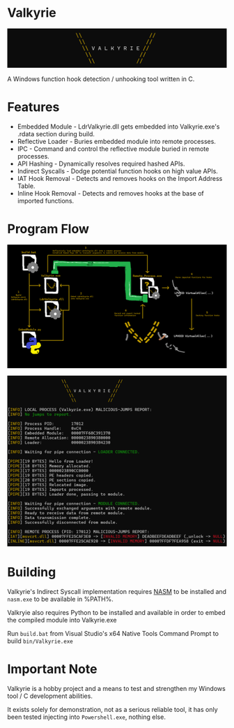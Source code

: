 # Valkyrie
![](images/banner.png)

A Windows function hook detection / unhooking tool written in C.

# Features

* Embedded Module     - LdrValkyrie.dll gets embedded into Valkyrie.exe's .rdata section during build.
* Reflective Loader   - Buries embedded module into remote processes.
* IPC                 - Command and control the reflective module buried in remote processes.
* API Hashing         - Dynamically resolves required hashed APIs.
* Indirect Syscalls   - Dodge potential function hooks on high value APIs.
* IAT Hook Removal    - Detects and removes hooks on the Import Address Table.
* Inline Hook Removal - Detects and removes hooks at the base of imported functions.

# Program Flow
![](images/diagram.png)

![](images/example.png)

# Building

Valkyrie's Indirect Syscall implementation requires [NASM](https://www.nasm.us/) to be installed and `nasm.exe` to be available in %PATH%.

Valkryie also requires Python to be installed and available in order to embed the compiled module into Valkyrie.exe

Run `build.bat` from Visual Studio's x64 Native Tools Command Prompt to build `bin/Valkyrie.exe`

# Important Note

Valkyrie is a hobby project and a means to test and strengthen my Windows tool / C development abilities.

It exists solely for demonstration, not as a serious reliable tool, it has only been tested injecting into `Powershell.exe`, nothing else.